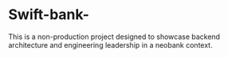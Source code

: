 # Swift-bank-
This is a non-production project designed to showcase backend architecture and engineering leadership in a neobank context.
